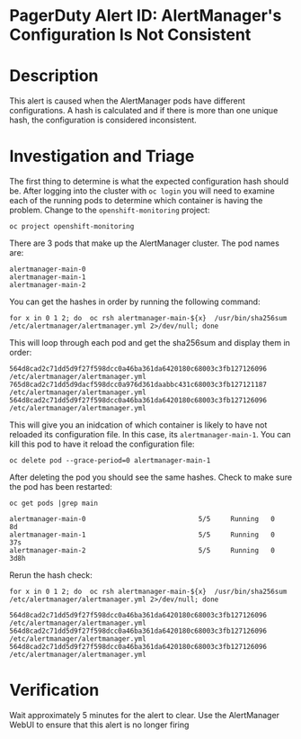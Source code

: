 # PagerDuty Alert ID: AlertManager's Configuration Is Not Consistent
# Description
This alert is caused when the AlertManager pods have different configurations. A hash is calculated and if there is more than one unique hash, the configuration is considered inconsistent.


# Investigation and Triage

The first thing to determine is what the expected configuration hash should be. After logging into the cluster with `oc login` you will need to examine each of the running pods to determine which container is having the problem. Change to the `openshift-monitoring` project:

```
oc project openshift-monitoring
```

There are 3 pods that make up the AlertManager cluster. The pod names are:

```
alertmanager-main-0
alertmanager-main-1
alertmanager-main-2
```

You can get the hashes in order by running the following command:

```
for x in 0 1 2; do  oc rsh alertmanager-main-${x}  /usr/bin/sha256sum /etc/alertmanager/alertmanager.yml 2>/dev/null; done
```
This will loop through each pod and get the sha256sum and display them in order:

```
564d8cad2c71dd5d9f27f598dcc0a46ba361da6420180c68003c3fb127126096  /etc/alertmanager/alertmanager.yml
765d8cad2c71dd5d9dacf598dcc0a976d361daabbc431c68003c3fb127121187  /etc/alertmanager/alertmanager.yml
564d8cad2c71dd5d9f27f598dcc0a46ba361da6420180c68003c3fb127126096  /etc/alertmanager/alertmanager.yml
```

This will give you an inidcation of which container is likely to have not reloaded its configuration file. In this case, its `alertmanager-main-1`. You can kill this pod to have it reload the configuration file:

```
oc delete pod --grace-period=0 alertmanager-main-1
```

After deleting the pod you should see the same hashes. Check to make sure the pod has been restarted:

```
oc get pods |grep main

alertmanager-main-0                            5/5     Running   0          8d
alertmanager-main-1                            5/5     Running   0          37s
alertmanager-main-2                            5/5     Running   0          3d8h
```

Rerun the hash check:

```
for x in 0 1 2; do  oc rsh alertmanager-main-${x}  /usr/bin/sha256sum /etc/alertmanager/alertmanager.yml 2>/dev/null; done

564d8cad2c71dd5d9f27f598dcc0a46ba361da6420180c68003c3fb127126096  /etc/alertmanager/alertmanager.yml
564d8cad2c71dd5d9f27f598dcc0a46ba361da6420180c68003c3fb127126096  /etc/alertmanager/alertmanager.yml
564d8cad2c71dd5d9f27f598dcc0a46ba361da6420180c68003c3fb127126096  /etc/alertmanager/alertmanager.yml
```

# Verification
Wait approximately 5 minutes for the alert to clear. Use the AlertManager WebUI to ensure that this alert is no longer firing